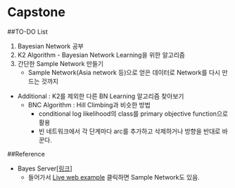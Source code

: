 # Capstone
##TO-DO List
1. Bayesian Network 공부
2. K2 Algorithm - Bayesian Network Learning을 위한 알고리즘
3. 간단한 Sample Network 만들기
	- Sample Network(Asia network 등)으로 얻은 데이터로 Network를 다시 만드는 것까지
- Additional : K2를 제외한 다른 BN Learning 알고리즘 찾아보기
	- BNC Algorithm : Hill Climbing과 비슷한 방법
		- conditional log likelihood의 class를 primary objective function으로 활용
		- 빈 네트워크에서 각 단계마다 arc를 추가하고 삭제하거나 방향을 반대로 바꾼다.

##Reference
- Bayes Server[[링크](http://www.bayesserver.com/BayesianNetworks.aspx)]
	- 들어가서 [Live web example](http://www.bayesserver.com/Live.aspx) 클릭하면 Sample Network도 있음.